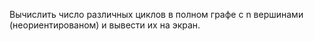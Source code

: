Вычислить число различных циклов в полном графе с n вершинами
(неориентированом) и вывести их на экран.
